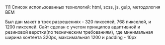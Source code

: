 111
Список использованных технологий: html, scss, js, gulp, методология BEM

Был дан макет в трех разрешениях - 320 пикселей, 768 пикселей, и 1200 пикселей.
Cайт сделан с учетом принципов адаптивной и резиновой верстки(по техническим требованиям), где минимальная ширина контента 320px, максимальная 1200 и padding - 10px
